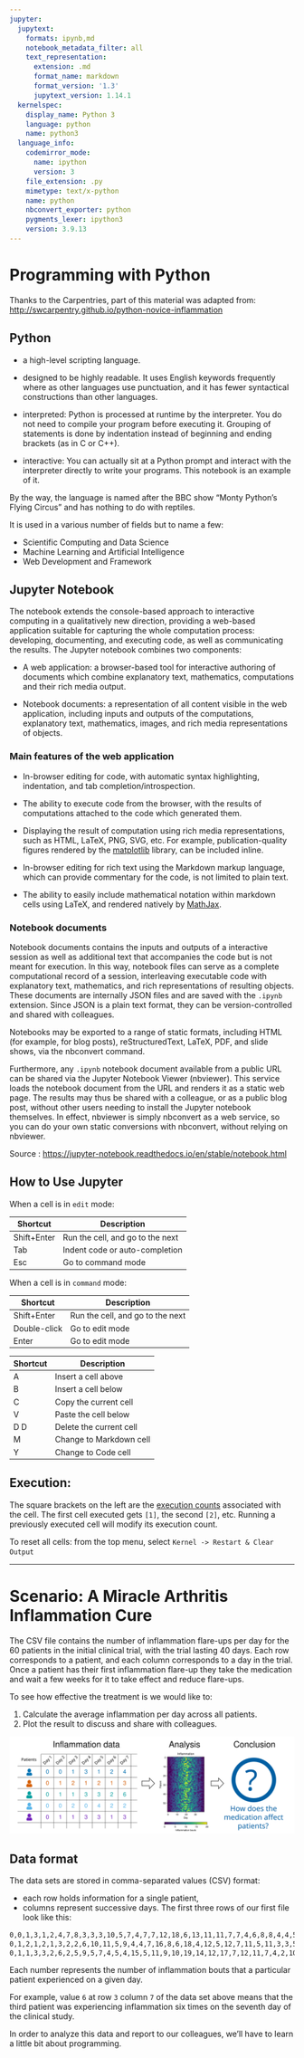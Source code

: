 ```yaml
---
jupyter:
  jupytext:
    formats: ipynb,md
    notebook_metadata_filter: all
    text_representation:
      extension: .md
      format_name: markdown
      format_version: '1.3'
      jupytext_version: 1.14.1
  kernelspec:
    display_name: Python 3
    language: python
    name: python3
  language_info:
    codemirror_mode:
      name: ipython
      version: 3
    file_extension: .py
    mimetype: text/x-python
    name: python
    nbconvert_exporter: python
    pygments_lexer: ipython3
    version: 3.9.13
---
```


# Programming with Python
Thanks to the Carpentries, part of this material was adapted from: http://swcarpentry.github.io/python-novice-inflammation

## Python
- a high-level scripting language.

- designed to be highly readable. It uses English keywords frequently where as other languages use punctuation, and it has fewer syntactical constructions than other languages.

- interpreted: Python is processed at runtime by the interpreter. You do not need to compile your program before executing it. Grouping of statements is done by indentation instead of beginning and ending brackets (as in C or C++).

- interactive: You can actually sit at a Python prompt and interact with the interpreter directly to write your programs. This notebook is an example of it.

By the way, the language is named after the BBC show “Monty Python’s Flying Circus” and has nothing to do with reptiles.


It is used in a various number of fields but to name a few:
- Scientific Computing and Data Science
- Machine Learning and Artificial Intelligence
- Web Development and Framework

## Jupyter Notebook

The notebook extends the console-based approach to interactive computing in a qualitatively new direction, providing a web-based application suitable for capturing the whole computation process: developing, documenting, and executing code, as well as communicating the results. The Jupyter notebook combines two components:

* A web application: a browser-based tool for interactive authoring of documents which combine explanatory text, mathematics, computations and their rich media output.

* Notebook documents: a representation of all content visible in the web application, including inputs and outputs of the computations, explanatory text, mathematics, images, and rich media representations of objects.

### Main features of the web application
* In-browser editing for code, with automatic syntax highlighting, indentation, and tab completion/introspection.

* The ability to execute code from the browser, with the results of computations attached to the code which generated them.

* Displaying the result of computation using rich media representations, such as HTML, LaTeX, PNG, SVG, etc. For example, publication-quality figures rendered by the [matplotlib](https://matplotlib.org/) library, can be included inline.

* In-browser editing for rich text using the Markdown markup language, which can provide commentary for the code, is not limited to plain text.

* The ability to easily include mathematical notation within markdown cells using LaTeX, and rendered natively by [MathJax](https://www.mathjax.org/).

### Notebook documents
Notebook documents contains the inputs and outputs of a interactive session as well as additional text that accompanies the code but is not meant for execution. In this way, notebook files can serve as a complete computational record of a session, interleaving executable code with explanatory text, mathematics, and rich representations of resulting objects. These documents are internally JSON files and are saved with the `.ipynb` extension. Since JSON is a plain text format, they can be version-controlled and shared with colleagues.

Notebooks may be exported to a range of static formats, including HTML (for example, for blog posts), reStructuredText, LaTeX, PDF, and slide shows, via the nbconvert command.

Furthermore, any `.ipynb` notebook document available from a public URL can be shared via the Jupyter Notebook Viewer (nbviewer). This service loads the notebook document from the URL and renders it as a static web page. The results may thus be shared with a colleague, or as a public blog post, without other users needing to install the Jupyter notebook themselves. In effect, nbviewer is simply nbconvert as a web service, so you can do your own static conversions with nbconvert, without relying on nbviewer.

Source : https://jupyter-notebook.readthedocs.io/en/stable/notebook.html

## How to Use Jupyter

When a cell is in `edit` mode:

  Shortcut  | Description
----------- | -----------
Shift+Enter | Run the cell, and go to the next
Tab         | Indent code or auto-completion
Esc         | Go to command mode

When a cell is in `command` mode:

  Shortcut   | Description
------------ | -----------
Shift+Enter  | Run the cell, and go to the next
Double-click | Go to edit mode
Enter        | Go to edit mode

  Shortcut   | Description
------------ | -----------
A            | Insert a cell above
B            | Insert a cell below
C            | Copy the current cell
V            | Paste the cell below
D D          | Delete the current cell
M            | Change to Markdown cell
Y            | Change to Code cell


## Execution:
The square brackets on the left are the [execution counts](https://jupyter-client.readthedocs.io/en/latest/messaging.html#execution-counter-prompt-number) associated with the cell. The first cell executed gets `[1]`, the second `[2]`, etc. Running a previously executed cell will modify its execution count.

To reset all cells: from the top menu, select `Kernel -> Restart & Clear Output`

***

# Scenario: A Miracle Arthritis Inflammation Cure
The CSV file contains the number of inflammation flare-ups per day for the 60 patients in the initial clinical trial, with the trial lasting 40 days. Each row corresponds to a patient, and each column corresponds to a day in the trial. Once a patient has their first inflammation flare-up they take the medication and wait a few weeks for it to take effect and reduce flare-ups.

To see how effective the treatment is we would like to:
1. Calculate the average inflammation per day across all patients.
2. Plot the result to discuss and share with colleagues.

![image](../images/lesson-overview.svg)

## Data format
The data sets are stored in comma-separated values (CSV) format:

* each row holds information for a single patient,
* columns represent successive days.
The first three rows of our first file look like this:
```text
0,0,1,3,1,2,4,7,8,3,3,3,10,5,7,4,7,7,12,18,6,13,11,11,7,7,4,6,8,8,4,4,5,7,3,4,2,3,0,0
0,1,2,1,2,1,3,2,2,6,10,11,5,9,4,4,7,16,8,6,18,4,12,5,12,7,11,5,11,3,3,5,4,4,5,5,1,1,0,1
0,1,1,3,3,2,6,2,5,9,5,7,4,5,4,15,5,11,9,10,19,14,12,17,7,12,11,7,4,2,10,5,4,2,2,3,2,2,1,1
```
Each number represents the number of inflammation bouts that a particular patient experienced on a given day.

For example, value `6` at row `3` column `7` of the data set above means that the third patient was experiencing inflammation six times on the seventh day of the clinical study.

In order to analyze this data and report to our colleagues, we’ll have to learn a little bit about programming.
